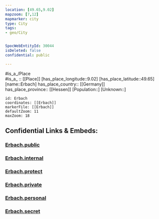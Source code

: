 ```yaml
---
location: [49.65,9.02] 
mapzoom: [7,12] 
mapmarker: city 
type: City
tags:
- geo/City


SpocWebEntityId: 30044
isDeleted: false
confidential: public

---
```

#is_a_/Place  
#is_a_ :: [[Place]] 
[has_place_longitude::9.02] 
[has_place_latitude::49.65] 
[name::Erbach] 
has_place_country:: [[Germany]]  
has_place_province:: [[Hessen]] 
[Population::] 
[Unknown::] 


```leaflet
id: Erbach
coordinates: [[Erbach]] 
markerFile: [[Erbach]] 
defaultZoom: 11 
maxZoom: 18
```


## Confidential Links & Embeds: 

### [Erbach.public](/_public/\Earth\Continent\Europe\Europe~Central\Germany\Germany~West\Hessen\counties~Hessen\Odenwaldkreis\cities~OdenwaldErbach.public.md) 

### [Erbach.internal](/_internal/\Earth\Continent\Europe\Europe~Central\Germany\Germany~West\Hessen\counties~Hessen\Odenwaldkreis\cities~OdenwaldErbach.internal.md) 

### [Erbach.protect](/_protect/\Earth\Continent\Europe\Europe~Central\Germany\Germany~West\Hessen\counties~Hessen\Odenwaldkreis\cities~OdenwaldErbach.protect.md) 

### [Erbach.private](/_private/\Earth\Continent\Europe\Europe~Central\Germany\Germany~West\Hessen\counties~Hessen\Odenwaldkreis\cities~OdenwaldErbach.private.md) 

### [Erbach.personal](/_personal/\Earth\Continent\Europe\Europe~Central\Germany\Germany~West\Hessen\counties~Hessen\Odenwaldkreis\cities~OdenwaldErbach.personal.md) 

### [Erbach.secret](/_secret/\Earth\Continent\Europe\Europe~Central\Germany\Germany~West\Hessen\counties~Hessen\Odenwaldkreis\cities~OdenwaldErbach.secret.md)

